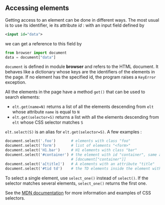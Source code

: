 Accessing elements
------------------

Getting access to an element can be done in different ways. The most usual is
to use its identifier, ie its attribute _id_ : with an input field defined by

```xml
<input id="data">
```

we can get a reference to this field by

```python
from browser import document
data = document["data"]
```

`document` is defined in module **browser** and refers to the HTML document.
It behaves like a dictionary whose keys are the identifiers of the elements in
the page. If no element has the specified id, the program raises a `KeyError`
exception.

All the elements in the page have a method `get()` that can be used to search
elements:

- `elt.get(name=N)` returns a list of all the elements descending from `elt`
  whose attribute `name` is equal to `N`
- `elt.get(selector=S)` returns a list with all the elements descending from
  `elt` whose CSS selector matches `S`

`elt.select(S)` is an alias for `elt.get(selector=S)`. A few examples :

```python
document.select('.foo')       # elements with class "foo"
document.select('form')       # list of elements "<form>"
document.select('H1.bar')     # H1 elements with class "bar"
document.select('#container') # the element with id "container", same as
                              # [document["container"]]
document.select('a[title]')   # A elements with an attribute "title"
document.select('#tid td')    # the TD elements inside the element with id #tid
```

To select a single element, use `select_one()` instead of `select()`. If the
selector matches several elements, `select_one()` returns the first one.

See the [MDN documentation](https://developer.mozilla.org/en-US/docs/Web/CSS/CSS_Selectors)
for more information and examples of CSS selectors.